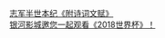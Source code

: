   
[志军半世本纪《附诗词文赋》](http://www.dianyue.me/archives/228/gluqvnbrbbhpug0h/)  
[银河影城邀您一起观看《2018世界杯》！](http://www.dianyue.me/archives/664/6qqk8a5lwal8bwd6/)